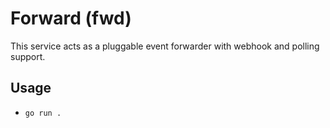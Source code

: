 # Forward (fwd)
This service acts as a pluggable event forwarder with webhook and polling support.

## Usage
- `go run .`
